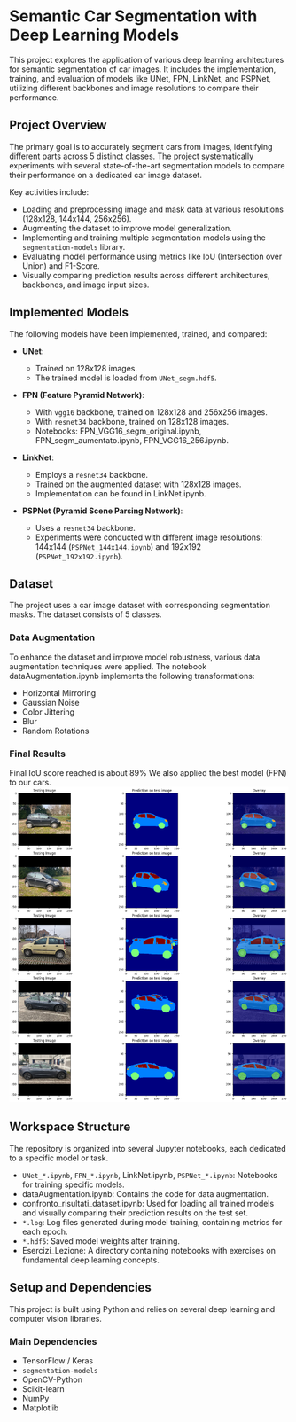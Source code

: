# Semantic Car Segmentation with Deep Learning Models

This project explores the application of various deep learning architectures for semantic segmentation of car images. It includes the implementation, training, and evaluation of models like UNet, FPN, LinkNet, and PSPNet, utilizing different backbones and image resolutions to compare their performance.

## Project Overview

The primary goal is to accurately segment cars from images, identifying different parts across 5 distinct classes. The project systematically experiments with several state-of-the-art segmentation models to compare their performance on a dedicated car image dataset.

Key activities include:
*   Loading and preprocessing image and mask data at various resolutions (128x128, 144x144, 256x256).
*   Augmenting the dataset to improve model generalization.
*   Implementing and training multiple segmentation models using the `segmentation-models` library.
*   Evaluating model performance using metrics like IoU (Intersection over Union) and F1-Score.
*   Visually comparing prediction results across different architectures, backbones, and image input sizes.

## Implemented Models

The following models have been implemented, trained, and compared:

*   **UNet**:
    *   Trained on 128x128 images.
    *   The trained model is loaded from `UNet_segm.hdf5`.

*   **FPN (Feature Pyramid Network)**:
    *   With `vgg16` backbone, trained on 128x128 and 256x256 images.
    *   With `resnet34` backbone, trained on 128x128 images.
    *   Notebooks: FPN_VGG16_segm_original.ipynb, FPN_segm_aumentato.ipynb, FPN_VGG16_256.ipynb.

*   **LinkNet**:
    *   Employs a `resnet34` backbone.
    *   Trained on the augmented dataset with 128x128 images.
    *   Implementation can be found in LinkNet.ipynb.

*   **PSPNet (Pyramid Scene Parsing Network)**:
    *   Uses a `resnet34` backbone.
    *   Experiments were conducted with different image resolutions: 144x144 (`PSPNet_144x144.ipynb`) and 192x192 (`PSPNet_192x192.ipynb`).

## Dataset

The project uses a car image dataset with corresponding segmentation masks. The dataset consists of 5 classes.

### Data Augmentation

To enhance the dataset and improve model robustness, various data augmentation techniques were applied. The notebook dataAugmentation.ipynb implements the following transformations:
*   Horizontal Mirroring
*   Gaussian Noise
*   Color Jittering
*   Blur
*   Random Rotations

### Final Results
Final IoU score reached is about 89%
We also applied the best model (FPN) to our cars.
![Results on custom images](macchine_nostre/results.png)

## Workspace Structure

The repository is organized into several Jupyter notebooks, each dedicated to a specific model or task.

*   `UNet_*.ipynb`, `FPN_*.ipynb`, LinkNet.ipynb, `PSPNet_*.ipynb`: Notebooks for training specific models.
*   dataAugmentation.ipynb: Contains the code for data augmentation.
*   confronto_risultati_dataset.ipynb: Used for loading all trained models and visually comparing their prediction results on the test set.
*   `*.log`: Log files generated during model training, containing metrics for each epoch.
*   `*.hdf5`: Saved model weights after training.
*   Esercizi_Lezione: A directory containing notebooks with exercises on fundamental deep learning concepts.

## Setup and Dependencies

This project is built using Python and relies on several deep learning and computer vision libraries.

### Main Dependencies
*   TensorFlow / Keras
*   `segmentation-models`
*   OpenCV-Python
*   Scikit-learn
*   NumPy
*   Matplotlib

